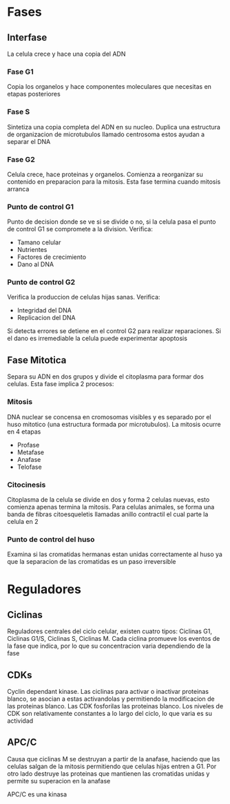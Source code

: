 # Fases

## Interfase

La celula crece y hace una copia del ADN

### Fase G1

Copia los organelos y hace componentes moleculares que necesitas en etapas posteriores

### Fase S

Sintetiza una copia completa del ADN en su nucleo.
Duplica una estructura de organizacion de microtubulos llamado centrosoma estos ayudan a separar el DNA

### Fase G2

Celula crece, hace proteinas y organelos. Comienza a reorganizar su contenido en preparacion para la mitosis. Esta fase termina cuando mitosis arranca

### Punto de control G1

Punto de decision donde se ve si se divide o no, si la celula pasa el punto de control G1 se compromete a la division.
Verifica:
- Tamano celular
- Nutrientes
- Factores de crecimiento
- Dano al DNA

### Punto de control G2

Verifica la produccion de celulas hijas sanas.
Verifica:
- Integridad del DNA
- Replicacion del DNA

Si detecta errores se detiene en el control G2 para realizar reparaciones. Si el dano es irremediable la celula puede experimentar apoptosis

## Fase Mitotica

Separa su ADN en dos grupos y divide el citoplasma para formar dos celulas. Esta fase implica 2 procesos:

### Mitosis

DNA nuclear se concensa en cromosomas visibles y es separado por el huso mitotico (una estructura formada por microtubulos). La mitosis ocurre en 4 etapas
- Profase
- Metafase
- Anafase
- Telofase

### Citocinesis

Citoplasma de la celula se divide en dos y forma 2 celulas nuevas, esto comienza apenas termina la mitosis.
Para celulas animales, se forma una banda de fibras citoesqueletis llamadas anillo contractil el cual parte la celula en 2

### Punto de control del huso

Examina si las cromatidas hermanas estan unidas correctamente al huso ya que la separacion de las cromatidas es un paso irreversible

# Reguladores

## Ciclinas

Reguladores centrales del ciclo celular, existen cuatro tipos:
Ciclinas G1, Ciclinas G1/S, Ciclinas S, Ciclinas M.
Cada ciclina promueve los eventos de la fase que indica, por lo que su concentracion varia dependiendo de la fase

## CDKs
Cyclin dependant kinase.
Las ciclinas para activar o inactivar proteinas blanco, se asocian a estas activandolas y permitiendo la modificacion de las proteinas blanco.
Las CDK fosforilas las proteinas blanco. 
Los niveles de CDK son relativamente constantes a lo largo del ciclo, lo que varia es su actividad

## APC/C

Causa que ciclinas M se destruyan a partir de la anafase, haciendo que las celulas salgan de la mitosis permitiendo que celulas hijas entren a G1.
Por otro lado destruye las proteinas que mantienen las cromatidas unidas y permite su superacion en la anafase

APC/C es una kinasa

